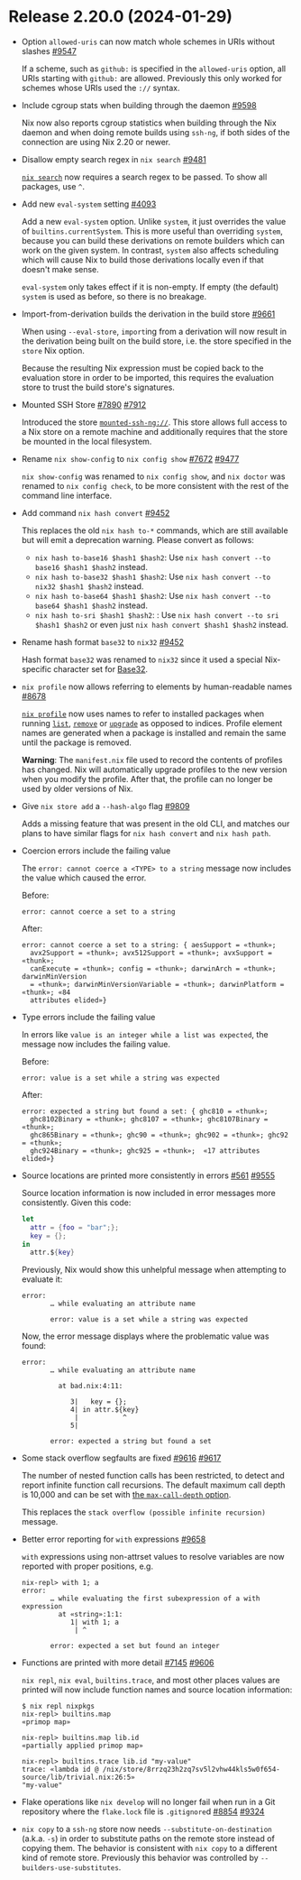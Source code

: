 # Release 2.20.0 (2024-01-29)

- Option `allowed-uris` can now match whole schemes in URIs without slashes [#9547](https://github.com/NixOS/nix/pull/9547)

  If a scheme, such as `github:` is specified in the `allowed-uris` option, all URIs starting with `github:` are allowed.
  Previously this only worked for schemes whose URIs used the `://` syntax.

- Include cgroup stats when building through the daemon [#9598](https://github.com/NixOS/nix/pull/9598)

  Nix now also reports cgroup statistics when building through the Nix daemon and when doing remote builds using `ssh-ng`,
  if both sides of the connection are using Nix 2.20 or newer.

- Disallow empty search regex in `nix search` [#9481](https://github.com/NixOS/nix/pull/9481)

  [`nix search`](@docroot@/command-ref/new-cli/nix3-search.md) now requires a search regex to be passed. To show all packages, use `^`.

- Add new `eval-system` setting [#4093](https://github.com/NixOS/nix/pull/4093)

  Add a new `eval-system` option.
  Unlike `system`, it just overrides the value of `builtins.currentSystem`.
  This is more useful than overriding `system`, because you can build these derivations on remote builders which can work on the given system.
  In contrast, `system` also affects scheduling which will cause Nix to build those derivations locally even if that doesn't make sense.

  `eval-system` only takes effect if it is non-empty.
  If empty (the default) `system` is used as before, so there is no breakage.

- Import-from-derivation builds the derivation in the build store [#9661](https://github.com/NixOS/nix/pull/9661)

  When using `--eval-store`, `import`ing from a derivation will now result in the derivation being built on the build store, i.e. the store specified in the `store` Nix option.

  Because the resulting Nix expression must be copied back to the evaluation store in order to be imported, this requires the evaluation store to trust the build store's signatures.

- Mounted SSH Store [#7890](https://github.com/NixOS/nix/issues/7890) [#7912](https://github.com/NixOS/nix/pull/7912)

  Introduced the store [`mounted-ssh-ng://`](@docroot@/command-ref/new-cli/nix3-help-stores.md).
  This store allows full access to a Nix store on a remote machine and additionally requires that the store be mounted in the local filesystem.

- Rename `nix show-config` to `nix config show` [#7672](https://github.com/NixOS/nix/issues/7672) [#9477](https://github.com/NixOS/nix/pull/9477)

  `nix show-config` was renamed to `nix config show`, and `nix doctor` was renamed to `nix config check`, to be more consistent with the rest of the command line interface.

- Add command `nix hash convert` [#9452](https://github.com/NixOS/nix/pull/9452)

  This replaces the old `nix hash to-*` commands, which are still available but will emit a deprecation warning. Please convert as follows:

  - `nix hash to-base16 $hash1 $hash2`: Use `nix hash convert --to base16 $hash1 $hash2` instead.
  - `nix hash to-base32 $hash1 $hash2`: Use `nix hash convert --to nix32 $hash1 $hash2` instead.
  - `nix hash to-base64 $hash1 $hash2`: Use `nix hash convert --to base64 $hash1 $hash2` instead.
  - `nix hash to-sri $hash1 $hash2`: : Use `nix hash convert --to sri $hash1 $hash2` or even just `nix hash convert $hash1 $hash2` instead.

- Rename hash format `base32` to `nix32` [#9452](https://github.com/NixOS/nix/pull/9452)

  Hash format `base32` was renamed to `nix32` since it used a special Nix-specific character set for
  [Base32](https://en.wikipedia.org/wiki/Base32).

- `nix profile` now allows referring to elements by human-readable names [#8678](https://github.com/NixOS/nix/pull/8678)

  [`nix profile`](@docroot@/command-ref/new-cli/nix3-profile.md) now uses names to refer to installed packages when running [`list`](@docroot@/command-ref/new-cli/nix3-profile-list.md), [`remove`](@docroot@/command-ref/new-cli/nix3-profile-remove.md) or [`upgrade`](@docroot@/command-ref/new-cli/nix3-profile-upgrade.md) as opposed to indices. Profile element names are generated when a package is installed and remain the same until the package is removed.

  **Warning**: The `manifest.nix` file used to record the contents of profiles has changed. Nix will automatically upgrade profiles to the new version when you modify the profile. After that, the profile can no longer be used by older versions of Nix.

- Give `nix store add` a `--hash-algo` flag [#9809](https://github.com/NixOS/nix/pull/9809)

  Adds a missing feature that was present in the old CLI, and matches our
  plans to have similar flags for `nix hash convert` and `nix hash path`.

- Coercion errors include the failing value

  The `error: cannot coerce a <TYPE> to a string` message now includes the value
  which caused the error.

  Before:

  ```
  error: cannot coerce a set to a string
  ```

  After:

  ```
  error: cannot coerce a set to a string: { aesSupport = «thunk»;
    avx2Support = «thunk»; avx512Support = «thunk»; avxSupport = «thunk»;
    canExecute = «thunk»; config = «thunk»; darwinArch = «thunk»; darwinMinVersion
    = «thunk»; darwinMinVersionVariable = «thunk»; darwinPlatform = «thunk»; «84
    attributes elided»}
  ```

- Type errors include the failing value

  In errors like `value is an integer while a list was expected`, the message now
  includes the failing value.

  Before:

  ```
  error: value is a set while a string was expected
  ```

  After:

  ```
  error: expected a string but found a set: { ghc810 = «thunk»;
    ghc8102Binary = «thunk»; ghc8107 = «thunk»; ghc8107Binary = «thunk»;
    ghc865Binary = «thunk»; ghc90 = «thunk»; ghc902 = «thunk»; ghc92 = «thunk»;
    ghc924Binary = «thunk»; ghc925 = «thunk»;  «17 attributes elided»}
  ```

- Source locations are printed more consistently in errors [#561](https://github.com/NixOS/nix/issues/561) [#9555](https://github.com/NixOS/nix/pull/9555)

  Source location information is now included in error messages more
  consistently. Given this code:

  ```nix
  let
    attr = {foo = "bar";};
    key = {};
  in
    attr.${key}
  ```

  Previously, Nix would show this unhelpful message when attempting to evaluate
  it:

  ```
  error:
         … while evaluating an attribute name

         error: value is a set while a string was expected
  ```

  Now, the error message displays where the problematic value was found:

  ```
  error:
         … while evaluating an attribute name

           at bad.nix:4:11:

              3|   key = {};
              4| in attr.${key}
               |           ^
              5|

         error: expected a string but found a set
  ```

- Some stack overflow segfaults are fixed [#9616](https://github.com/NixOS/nix/issues/9616) [#9617](https://github.com/NixOS/nix/pull/9617)

  The number of nested function calls has been restricted, to detect and report
  infinite function call recursions. The default maximum call depth is 10,000 and
  can be set with [the `max-call-depth`
  option](@docroot@/command-ref/conf-file.md#conf-max-call-depth).

  This replaces the `stack overflow (possible infinite recursion)` message.

- Better error reporting for `with` expressions [#9658](https://github.com/NixOS/nix/pull/9658)

  `with` expressions using non-attrset values to resolve variables are now reported with proper positions, e.g.

  ```
  nix-repl> with 1; a
  error:
         … while evaluating the first subexpression of a with expression
           at «string»:1:1:
              1| with 1; a
               | ^

         error: expected a set but found an integer
  ```

- Functions are printed with more detail [#7145](https://github.com/NixOS/nix/issues/7145) [#9606](https://github.com/NixOS/nix/pull/9606)

  `nix repl`, `nix eval`, `builtins.trace`, and most other places values are
  printed will now include function names and source location information:

  ```
  $ nix repl nixpkgs
  nix-repl> builtins.map
  «primop map»

  nix-repl> builtins.map lib.id
  «partially applied primop map»

  nix-repl> builtins.trace lib.id "my-value"
  trace: «lambda id @ /nix/store/8rrzq23h2zq7sv5l2vhw44kls5w0f654-source/lib/trivial.nix:26:5»
  "my-value"
  ```

- Flake operations like `nix develop` will no longer fail when run in a Git
  repository where the `flake.lock` file is `.gitignore`d
  [#8854](https://github.com/NixOS/nix/issues/8854)
  [#9324](https://github.com/NixOS/nix/pull/9324)

- `nix copy` to a `ssh-ng` store now needs `--substitute-on-destination` (a.k.a. `-s`)
  in order to substitute paths on the remote store instead of copying them.
  The behavior is consistent with `nix copy` to a different kind of remote store.
  Previously this behavior was controlled by `--builders-use-substitutes`.
